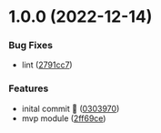 # 1.0.0 (2022-12-14)


### Bug Fixes

* lint ([2791cc7](https://github.com/kolvin/terraform-aws-route53/commit/2791cc72a9cedbb95cb839ab85330838356ca70c))


### Features

* inital commit 👋 ([0303970](https://github.com/kolvin/terraform-aws-route53/commit/030397076a6c628dcf3dc1de2036ff8128f51796))
* mvp module ([2ff69ce](https://github.com/kolvin/terraform-aws-route53/commit/2ff69cef9dc3ff2a9da7d2cd593c8e0e0d4a01fc))
